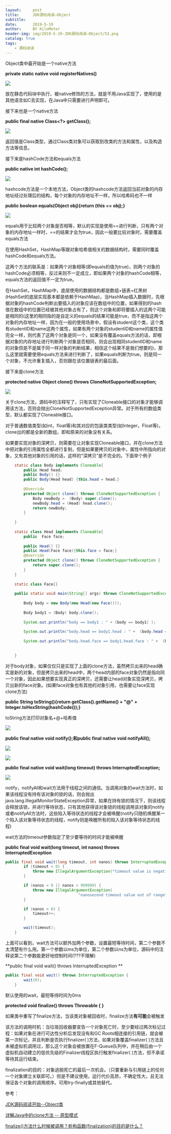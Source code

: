 ```yaml
---
layout:     post
title:      JDK源码阅读—Object
subtitle:   
date:       2019-5-19
author:     BY KiloMeter
header-img: img/2019-5-19-JDK源码阅读—Object/53.png
catalog: true
tags:
    - 源码阅读
---
```


Object类中最开始是一个native方法

**private static native void registerNatives()**

![](/img/2019-5-19-JDK源码阅读—Object/registerNatives.png)

放在静态代码块中执行，被native修饰的方法，就是不用Java实现了，使用的是其他语言如C去实现，在Java中只需要进行声明即可。

接下来也是一个native方法

**public final native Class<?> getClass();**

![](/img/2019-5-19-JDK源码阅读—Object/getClass.png)

返回值是Class类型，通过Class类对象可以获取到改类的方法和属性，以及构造方法等信息。

接下来是hashCode方法和equals方法

**public native int hashCode();**

![](/img/2019-5-19-JDK源码阅读—Object/hashcode.png)

hashcode方法是一个本地方法，Object类的hashcode方法返回当前对象的内存地址经过处理后的结构，每个对象的内存地址不一样，所以哈希码也不一样

**public boolean equals(Object obj){return (this == obj);}**

![](/img/2019-5-19-JDK源码阅读—Object/equals.png)

equals用于比较两个对象是否相等，默认的实现是使用\=\=进行判断，只有两个对象的内存地址一样时，\=\=的结果才会为true，因此一般要比较对象时，需要覆盖equals方法

在使用HashSet，HashMap等跟对象哈希值相关的数据结构时，需要同时覆盖hashCode和equals方法。

这两个方法的联系是：如果两个对象相等(即equals的值为true)，则两个对象的hashCode必须相等，反过来则不一定成立，即如果两个对象的hashCode相等，equals方法的返回值不一定为true。

在HashSet，HashMap中，底层使用的数据结构都是数组+链表+红黑树(HashSet的底层实现基本都是依赖于HashMap)，当HashMap插入数据时，先根据对象的hashCode判断出要插入的对象应该在数组中的位置，如果得到的hash值在数组中的位置已经被其他对象占有了，则这个对象和即将要插入的这两个可能是相同的(这里的相同指的是自定义的equals的结果可能是true，而不是指这两个对象的内存地址一样，因为在一般的使用场景中，假设有student这个类，这个类有studentID和name这两个属性，如果有两个对象的studentID和name的属性值完全一样，则代表了这两个对象是同一个，如果没有覆盖equals方法的话，即根据对象的内存地址进行判断两个对象是否相同，则会出现相同studentID和name的对象但是不是属于同一样对象的判断结果，相信这个结果不是我们想要的)，那么这里就需要使用equals方法来进行判断了，如果equals判断为true，则是同一个对象，不允许重复插入，否则跟在该位置链表的最后面。

接下来是clone方法

**protected native Object clone() throws CloneNotSupportedException;**

![](/img/2019-5-19-JDK源码阅读—Object/clone.png)

关于clone方法，源码中的注释写了，只有实现了Cloneable接口的对象才能够调用该方法，否则会抛出CloneNotSupportedException异常。对于所有的数组类型，默认都实现了Cloneable接口。

对于普通数值类型(如int，float等)和其对应的包装类类型(如Integer，Float等)，clone出的都是全新的数组，即和原来的对象没有关系。

如果要实现对象的深拷贝，则需要在让对象实现Cloneable接口，并在clone方法中把对象的引用属性全都进行复制，但是如果要拷贝的对象中，属性中所指向的对象，又有其他对象的引用的话，这样的“深拷贝”是不完全的。下面举个例子

```java
	static class Body implements Cloneable{
		public Head head;
		public Body() {}
		public Body(Head head) {this.head = head;}
 
		@Override
		protected Object clone() throws CloneNotSupportedException {
			Body newBody =  (Body) super.clone();
			newBody.head = (Head) head.clone();
			return newBody;
		}
		
	}
	
	static class Head implements Cloneable{
		public  Face face;
		
		public Head() {}
		public Head(Face face){this.face = face;}
		@Override
		protected Object clone() throws CloneNotSupportedException {
			return super.clone();
		}
	} 
	
	static class Face{}
	
	public static void main(String[] args) throws CloneNotSupportedException {
		
		Body body = new Body(new Head(new Face()));
		
		Body body1 = (Body) body.clone();
		
		System.out.println("body == body1 : " + (body == body1) );
		
		System.out.println("body.head == body1.head : " +  (body.head == body1.head));
		
		System.out.println("body.head.face == body1.head.face : " +  (body.head.face == body1.head.face));
		
		
	}
```

对于body对象，如果仅仅只是实现了上面的clone方法，虽然拷贝出来的head确实是新的对象，但是拷贝出来的head中，两个head内部的face对象仍然是指向同一个对象，因此如果想要实现真正的深拷贝，还需要让head对象实现深拷贝，拷贝出新的face对象。(如果face对象也有其他的对象引用，也需要让face实现clone方法)



**public String toString(){return getClass().getName() + "@" + Integer.toHexString(hashCode());}**

toString方法打印对象名+@+哈希值

![](/img/2019-5-19-JDK源码阅读—Object/toString.png)



**public final native void notify();**和**public final native void notifyAll();**

![](/img/2019-5-19-JDK源码阅读—Object/notify.png)



![](/img/2019-5-19-JDK源码阅读—Object/notifyAll.png)



**public final native void wait(long timeout) throws InterruptedException;**

![](/img/2019-5-19-JDK源码阅读—Object/wait.png)

notify，notifyAll和wait方法用于线程之间的通信。当调用对象的wait方法时，如果该线程没有持有该对象的锁的话，则会抛出java.lang.IllegalMonitorStateException异常，如果在持有锁的情况下，则该线程会释放该锁，并进行等待状态，只有其他获得该对象锁的线程调用该对象的notify或者notifyAll方法时，这些陷入等待状态的线程才会被唤醒(notify只随机唤醒某一个陷入该对象等待状态的线程，notify则是唤醒所有的陷入该对象等待状态的线程)

wait方法的timeout参数指定了至少要等待的时间才能被唤醒

**public final void wait(long timeout, int nanos) throws InterruptedException**

```java
public final void wait(long timeout, int nanos) throws InterruptedException {
        if (timeout < 0) {
            throw new IllegalArgumentException("timeout value is negative");
        }

        if (nanos < 0 || nanos > 999999) {
            throw new IllegalArgumentException(
                                "nanosecond timeout value out of range");
        }

        if (nanos > 0) {
            timeout++;
        }

        wait(timeout);
    }
```

上面可以看到，wait方法可以额外加两个参数，设置最短等待时间，第二个参数不太清楚有什么用。第一个参数以ms为单位，第二个参数以ns为单位，源码中的注释说第二个参数能更好地控制时间(???不理解)

**public final void wait() throws InterruptedException **

```java
public final void wait() throws InterruptedException {
        wait(0);
    }
```

默认使用的wait，最短等待时间为0ms

**protected void finalize() throws Throwable { }**

如果类中重写了finalize方法，当该类对象被回收时，finalize方法**有可能**会被触发

该方法的调用时机：当垃圾回收器要宣告一个对象死亡时，至少要经过两次标记过程：如果对象在进行可达性分析后发现没有和GC Roots相连接的引用链，就会被第一次标记，并且判断是否执行finalizer( )方法，如果对象覆盖finalizer( )方法且未被虚拟机调用过，那么这个对象会被放置在F-Queue队列中，并在稍后由一个虚拟机自动建立的低优先级的Finalizer线程区执行触发finalizer( )方法，但不承诺等待其运行结束。 

finalization的目的：对象逃脱死亡的最后一次机会。（只要重新与引用链上的任何一个对象建立关联即可。）但是不建议使用，运行代价高昂，不确定性大，且无法保证各个对象的调用顺序。可用try-finally或其他替代。

参考：

[JDK源码阅读开始--Object类](https://mp.weixin.qq.com/s?src=11&timestamp=1558269565&ver=1616&signature=3r4ArvvkM*H59lM5CbI6XWNuErR0wE1zIspefirozfop8vAHAXVro2R9MpL249MKxRcbNYzUhNp988dA0eU9ssDtuRb9rnPV6drvOOaPZUkn7zbTNM*Dj6PD9aED3t4m&new=1)

[详解Java中的clone方法 -- 原型模式](https://blog.csdn.net/zhangjg_blog/article/details/18369201)

[finalize()方法什么时候被调用？析构函数(finalization)的目的是什么？](https://www.nowcoder.com/questionTerminal/d8eab06913084e42b515633604eef7cd)